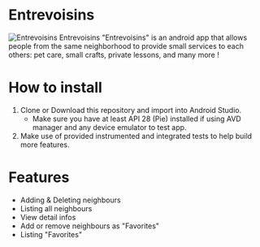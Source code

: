 # Entrevoisins 

![Entrevoisins Entrevoisins](https://user.oc-static.com/upload/2019/04/04/15543950369828_icon-left-font%20copie.png) "Entrevoisins" is an android app that allows people from the same neighborhood to provide small services to each others:
pet care, small crafts, private lessons, and many more !

# How to install

1. Clone or Download this repository and import into Android Studio.
   * Make sure you have at least API 28 (Pie) installed if using AVD manager and any device emulator to test app.
2. Make use of provided instrumented and integrated tests to help build more features. 

# Features

* Adding & Deleting neighbours
* Listing all neighbours
* View detail infos
* Add or remove neighbours as "Favorites"
* Listing "Favorites"
